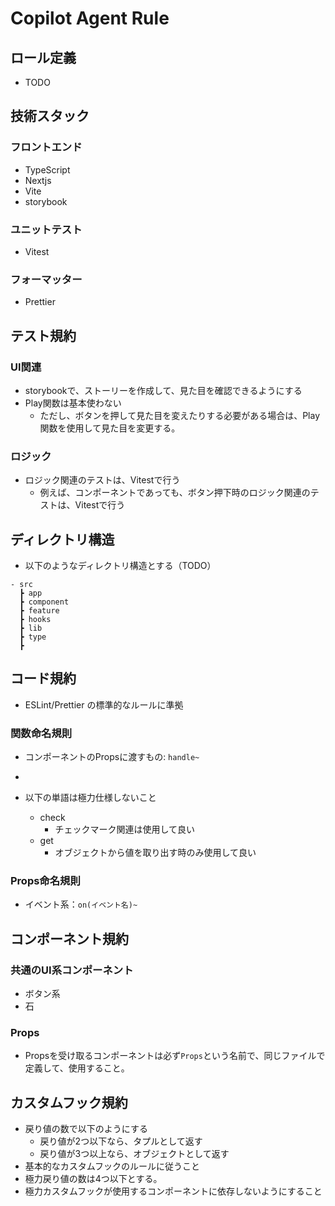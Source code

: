 # Copilot Agent Rule

## ロール定義
- TODO

## 技術スタック
### フロントエンド
- TypeScript
- Nextjs
- Vite
- storybook
### ユニットテスト
- Vitest
### フォーマッター
- Prettier



## テスト規約
### UI関連
- storybookで、ストーリーを作成して、見た目を確認できるようにする
- Play関数は基本使わない
  - ただし、ボタンを押して見た目を変えたりする必要がある場合は、Play関数を使用して見た目を変更する。

### ロジック
- ロジック関連のテストは、Vitestで行う
  - 例えば、コンポーネントであっても、ボタン押下時のロジック関連のテストは、Vitestで行う

## ディレクトリ構造
- 以下のようなディレクトリ構造とする（TODO）
```
- src 
  ┣ app
  ┣ component
  ┣ feature
  ┣ hooks
  ┣ lib
  ┣ type
  ┣
```

## コード規約
- ESLint/Prettier の標準的なルールに準拠
### 関数命名規則
- コンポーネントのPropsに渡すもの: `handle~`
- 

- 以下の単語は極力仕様しないこと
  - check
    - チェックマーク関連は使用して良い
  - get
    - オブジェクトから値を取り出す時のみ使用して良い

### Props命名規則
- イベント系：`on(イベント名)~`

## コンポーネント規約
### 共通のUI系コンポーネント
- ボタン系
- 石
  
### Props
- Propsを受け取るコンポーネントは必ず`Props`という名前で、同じファイルで定義して、使用すること。


## カスタムフック規約
- 戻り値の数で以下のようにする
  - 戻り値が2つ以下なら、タプルとして返す
  - 戻り値が3つ以上なら、オブジェクトとして返す
- 基本的なカスタムフックのルールに従うこと
- 極力戻り値の数は4つ以下とする。
- 極力カスタムフックが使用するコンポーネントに依存しないようにすること


